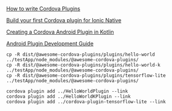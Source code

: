 
[How to write Cordova Plugins](https://medium.com/ionic-and-the-mobile-web/how-to-write-cordova-plugins-864e40025f2)

[Build your first Cordova plugin for Ionic Native](https://medium.com/@sangkhim/build-your-first-cordova-plugin-for-ionic-native-38d29a170145)

[Creating a Cordova Android Plugin in Kotlin](https://medium.com/the-web-tub/creating-a-cordova-android-plugin-in-kotlin-dc76df9106bf)

[Android Plugin Development Guide](https://cordova.apache.org/docs/en/latest/guide/platforms/android/plugin.html)



```
cp -R dist/@awesome-cordova-plugins/plugins/hello-world ../testApp/node_modules/@awesome-cordova-plugins/
cp -R dist/@awesome-cordova-plugins/plugins/hello-world-k ../testApp/node_modules/@awesome-cordova-plugins/
cp -R dist/@awesome-cordova-plugins/plugins/tensorflow-lite ../testApp/node_modules/@awesome-cordova-plugins/

cordova plugin add ../HelloWorldPlugin --link
cordova plugin add ../HelloWorldKPlugin --link
cordova plugin add ../cordova-plugin-tensorflow-lite --link
```